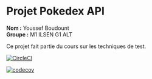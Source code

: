 # Projet Pokedex API

**Nom :** Youssef Boudount  
**Groupe :** M1 ILSEN G1 ALT

Ce projet fait partie du cours sur les techniques de test.

[![CircleCI](https://dl.circleci.com/status-badge/img/gh/YoussefBOUDOUNTCeri/ceri-m1-techniques-de-test/tree/master.svg?style=svg)](https://dl.circleci.com/status-badge/redirect/gh/YoussefBOUDOUNTCeri/ceri-m1-techniques-de-test/tree/master)

[![codecov](https://codecov.io/github/YoussefBOUDOUNTCeri/ceri-m1-techniques-de-test/graph/badge.svg?token=88FT42MOIW)](https://codecov.io/github/YoussefBOUDOUNTCeri/ceri-m1-techniques-de-test)
